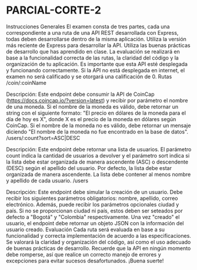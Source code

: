 # PARCIAL-CORTE-2
Instrucciones Generales
El examen consta de tres partes, cada una correspondiente a una ruta de una API REST desarrollada con Express, todas deben desarrollarse dentro de la misma aplicación.
Utiliza la versión más reciente de Express para desarrollar la API.
Utiliza las buenas prácticas de desarrollo que has aprendido en clase.
La evaluación se realizará en base a la funcionalidad correcta de las rutas, la claridad del código y la organización de tu aplicación.
Es importante que esta API esté desplegada y funcionando correctamente. Si la API no está desplegada en internet, el examen no será calificado y se otorgará una calificación de 0.
Rutas
/coin/:coinName

Descripción: Este endpoint debe consumir la API de CoinCap (https://docs.coincap.io/?version=latest) y recibir por parámetro el nombre de una moneda. Si el nombre de la moneda es válido, debe retornar un string con el siguiente formato: "El precio en dólares de la moneda para el día de hoy es X", donde X es el precio de la moneda en dólares según CoinCap. Si el nombre de la moneda no es válido, debe retornar un mensaje diciendo "El nombre de la moneda no fue encontrado en la base de datos".
/users/:count?sort=ASC|DESC

Descripción: Este endpoint debe retornar una lista de usuarios. El parámetro count indica la cantidad de usuarios a devolver y el parámetro sort indica si la lista debe estar organizada de manera ascendente (ASC) o descendente (DESC) según el apellido del usuario. Por defecto, la lista debe estar organizada de manera ascendente. La lista debe contener al menos nombre y apellido de cada usuario.
/users

Descripción: Este endpoint debe simular la creación de un usuario. Debe recibir los siguientes parámetros obligatorios: nombre, apellido, correo electrónico. Además, puede recibir los parámetros opcionales ciudad y país. Si no se proporcionan ciudad ni país, estos deben ser seteados por defecto a "Bogotá" y "Colombia" respectivamente. Una vez "creado" el usuario, el endpoint debe retornar un objeto JSON con la información del usuario creado.
Evaluación
Cada ruta será evaluada en base a su funcionalidad y correcta implementación de acuerdo a las especificaciones.
Se valorará la claridad y organización del código, así como el uso adecuado de buenas prácticas de desarrollo.
Recuerde que la API en ningún momento debe romperse, así que realice un correcto manejo de errores y excepciones para evitar sucesos desafortunados.
¡Buena suerte!
